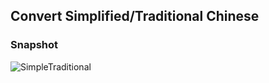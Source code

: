 ## Convert Simplified/Traditional Chinese

### Snapshot

![SimpleTraditional](https://raw.githubusercontent.com/wiki/jiangxincode/ApkToolBoxGUI/SimpleTraditional_01.png)